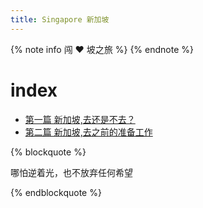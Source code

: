 ```yaml
---
title: Singapore 新加坡
---
```


{% note info 闯 ❤️ 坡之旅  %} {% endnote %}

# index

- [第一篇 新加坡,去还是不去？](/singapore/singapore_01.html)
- [第二篇 新加坡,去之前的准备工作](/singapore/singapore_02.html)

{% blockquote %}

哪怕逆着光，也不放弃任何希望

{% endblockquote %}
